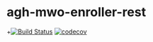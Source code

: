 # agh-mwo-enroller-rest

+[![Build Status](https://travis-ci.org/olkab93/tripmanager.svg?branch=master)](https://travis-ci.org/olkab93/tripmanager) [![codecov](https://codecov.io/gh/olkab93/agh-mwo-enroller-rest/branch/master/graph/badge.svg)](https://travis-ci.org/olkab93/agh-mwo-enroller-rest)
